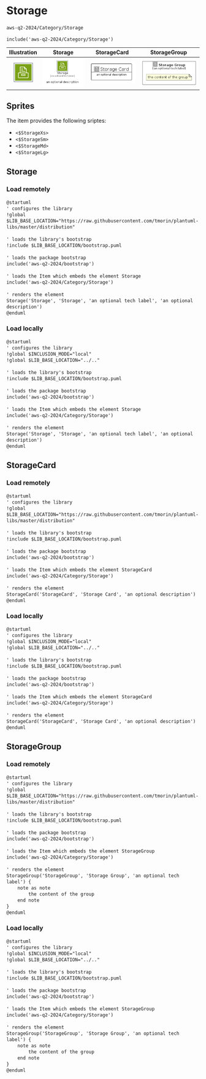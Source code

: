 # Storage


```text
aws-q2-2024/Category/Storage
```

```text
include('aws-q2-2024/Category/Storage')
```



| Illustration | Storage | StorageCard | StorageGroup |
| :---: | :---: | :---: | :---: |
| ![illustration for Illustration](../../aws-q2-2024/Category/Storage.png) | ![illustration for Storage](../../aws-q2-2024/Category/Storage.Local.png) | ![illustration for StorageCard](../../aws-q2-2024/Category/StorageCard.Local.png) | ![illustration for StorageGroup](../../aws-q2-2024/Category/StorageGroup.Local.png) |



## Sprites
The item provides the following sriptes:

- `<$StorageXs>`
- `<$StorageSm>`
- `<$StorageMd>`
- `<$StorageLg>`





## Storage

### Load remotely
```plantuml
@startuml
' configures the library
!global $LIB_BASE_LOCATION="https://raw.githubusercontent.com/tmorin/plantuml-libs/master/distribution"

' loads the library's bootstrap
!include $LIB_BASE_LOCATION/bootstrap.puml

' loads the package bootstrap
include('aws-q2-2024/bootstrap')

' loads the Item which embeds the element Storage
include('aws-q2-2024/Category/Storage')

' renders the element
Storage('Storage', 'Storage', 'an optional tech label', 'an optional description')
@enduml
```

### Load locally
```plantuml
@startuml
' configures the library
!global $INCLUSION_MODE="local"
!global $LIB_BASE_LOCATION="../.."

' loads the library's bootstrap
!include $LIB_BASE_LOCATION/bootstrap.puml

' loads the package bootstrap
include('aws-q2-2024/bootstrap')

' loads the Item which embeds the element Storage
include('aws-q2-2024/Category/Storage')

' renders the element
Storage('Storage', 'Storage', 'an optional tech label', 'an optional description')
@enduml
```

## StorageCard

### Load remotely
```plantuml
@startuml
' configures the library
!global $LIB_BASE_LOCATION="https://raw.githubusercontent.com/tmorin/plantuml-libs/master/distribution"

' loads the library's bootstrap
!include $LIB_BASE_LOCATION/bootstrap.puml

' loads the package bootstrap
include('aws-q2-2024/bootstrap')

' loads the Item which embeds the element StorageCard
include('aws-q2-2024/Category/Storage')

' renders the element
StorageCard('StorageCard', 'Storage Card', 'an optional description')
@enduml
```

### Load locally
```plantuml
@startuml
' configures the library
!global $INCLUSION_MODE="local"
!global $LIB_BASE_LOCATION="../.."

' loads the library's bootstrap
!include $LIB_BASE_LOCATION/bootstrap.puml

' loads the package bootstrap
include('aws-q2-2024/bootstrap')

' loads the Item which embeds the element StorageCard
include('aws-q2-2024/Category/Storage')

' renders the element
StorageCard('StorageCard', 'Storage Card', 'an optional description')
@enduml
```

## StorageGroup

### Load remotely
```plantuml
@startuml
' configures the library
!global $LIB_BASE_LOCATION="https://raw.githubusercontent.com/tmorin/plantuml-libs/master/distribution"

' loads the library's bootstrap
!include $LIB_BASE_LOCATION/bootstrap.puml

' loads the package bootstrap
include('aws-q2-2024/bootstrap')

' loads the Item which embeds the element StorageGroup
include('aws-q2-2024/Category/Storage')

' renders the element
StorageGroup('StorageGroup', 'Storage Group', 'an optional tech label') {
    note as note
        the content of the group
    end note
}
@enduml
```

### Load locally
```plantuml
@startuml
' configures the library
!global $INCLUSION_MODE="local"
!global $LIB_BASE_LOCATION="../.."

' loads the library's bootstrap
!include $LIB_BASE_LOCATION/bootstrap.puml

' loads the package bootstrap
include('aws-q2-2024/bootstrap')

' loads the Item which embeds the element StorageGroup
include('aws-q2-2024/Category/Storage')

' renders the element
StorageGroup('StorageGroup', 'Storage Group', 'an optional tech label') {
    note as note
        the content of the group
    end note
}
@enduml
```

